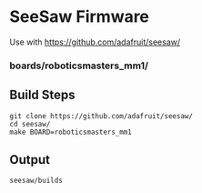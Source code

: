 # SeeSaw Firmware
Use with https://github.com/adafruit/seesaw/

### boards/roboticsmasters_mm1/

## Build Steps

```
git clone https://github.com/adafruit/seesaw/
cd seesaw/
make BOARD=roboticsmasters_mm1
```

## Output

```
seesaw/builds
```
